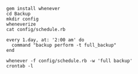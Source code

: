     gem install whenever
    cd Backup
    mkdir config
    wheneverize
    cat config/schedule.rb
    
    every 1.day, at: '2:00 am' do
      command "backup perform -t full_backup"
    end

    whenever -f config/schedule.rb -w 'full backup'
    crontab -l
